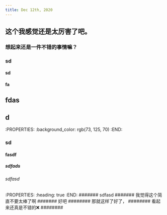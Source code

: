 ```yaml
---
title: Dec 12th, 2020
---
```


## 这个我感觉还是太厉害了吧。
### 想起来还是一件不错的事情嘛？
### sd
#### sd
#### fa
## fdas
## d
:PROPERTIES:
:background_color: rgb(73, 125, 70)
:END:
### sd
#### fasdf
##### sdfads
###### sdfasd
:PROPERTIES:
:heading: true
:END:
####### sdfasd
####### 我觉得这个简直不要太棒了啊
####### 好吧
######## 那就这样了好了，
######## 看起来还真是不错的❌
########
